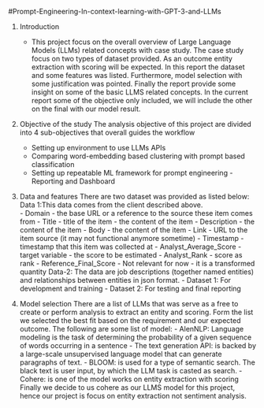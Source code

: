 #Prompt-Engineering-In-context-learning-with-GPT-3-and-LLMs
1.	Introduction
     - This project focus on the overall overview of Large Language Models (LLMs) related concepts with case study. The case study focus on two types of dataset provided. As an outcome entity extraction with scoring will be expected. In this report the dataset and some features was listed. Furthermore, model selection with some justification was pointed. Finally the report provide some insight on some of the basic LLMS related concepts. In the current report some of the objective only included, we will include the other on the final with our model result.
2.	Objective of the study 
         The analysis objective of this project are divided into 4 sub-objectives that overall guides the workflow
       - Setting up environment to use LLMs APIs 
       - Comparing word-embedding based clustering with prompt based classification 
       - Setting up repeatable ML framework for prompt engineering - Reporting and Dashboard

3.	Data and features 
     There are two dataset was provided as listed below:
     Data 1:This data comes from the client described above.  
        - Domain - the base URL or a reference to the source these item comes from 
        - Title - title of the item - the content of the item
        -  Description - the content of the item
        -  Body - the content of the item
        -  Link - URL to the item source (it may not functional anymore sometime)
        -  Timestamp - timestamp that this item was collected at
        -  Analyst_Average_Score - target variable - the score to be estimated
        -  Analyst_Rank - score as rank
        -  Reference_Final_Score - Not relevant for now - it is a transformed quantity
Data-2: The data are job descriptions (together named entities) and relationships between entities in json format. 
        - Dataset 1: For development and training
        - Dataset 2: For testing and final reporting
4.	Model selection 
There are a list of LLMs that was serve as a free to create or perform analysis to extract an entity and scoring. Form the list we selected the best fit based on the requirement and our expected outcome. The following are some list of model:
        - AlenNLP: Language modeling is the task of determining the probability of a given sequence of words occurring in a sentence
        - The text generation API:  is backed by a large-scale unsupervised language model that can generate paragraphs of text. 
        - BLOOM: is used for a type of semantic search. The black text is user input, by which the LLM task is casted as search.
        - Cohere: is one of the model works on entity extraction with scoring 
Finally we decide to us cohere as our LLMS model for this project, hence our project is focus on entity extraction not sentiment analysis. 
